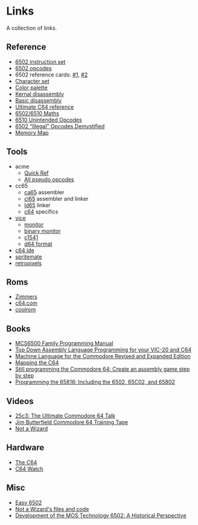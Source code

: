# Links

A collection of links.

## Reference

- [6502 instruction set](https://www.masswerk.at/6502/6502_instruction_set.html)
- [6502 opcodes](https://www.pagetable.com/c64ref/6502/)
- 6502 reference cards: [#1](img/6502-refcard-1.jpg),
  [#2](img/6502-refcard-2.jpg)
- [Character set](https://www.aivosto.com/articles/petscii.pdf)
- [Color palette](https://www.c64-wiki.com/wiki/Color)
- [Kernal disassembly](https://github.com/mist64/c64ref/blob/master/c64disasm/c64disasm_cbm.txt)
- [Basic disassembly](https://github.com/mist64/c64ref/blob/master/c64disasm/c64disasm_ms.txt)
- [Ultimate C64 reference](https://www.pagetable.com/c64ref/c64disasm/)
- [6502/6510 Maths](https://codebase64.org/doku.php?id=base:6502_6510_maths)
- [6510 Unintended Opcodes](https://csdb.dk/release/?id=198357)
- [6502 “Illegal” Opcodes Demystified](https://www.masswerk.at/nowgobang/2021/6502-illegal-opcodes)
- [Memory Map](https://sta.c64.org/cbm64mem.html)

## Tools

- acme
  - [Quick Ref](https://sourceforge.net/p/acme-crossass/code-0/6/tree/trunk/docs/QuickRef.txt)
  - [All pseudo opcodes](https://sourceforge.net/p/acme-crossass/code-0/6/tree/trunk/docs/AllPOs.txt)
- cc65
  - [ca65](https://cc65.github.io/doc/ca65.html) assembler
  - [cl65](https://cc65.github.io/doc/cl65.html) assembler and linker
  - [ld65](https://cc65.github.io/doc/ld65.html) linker
  - [c64](https://cc65.github.io/doc/c64.html) specifics
- [vice](https://vice-emu.sourceforge.io/)
  - [monitor](https://vice-emu.sourceforge.io/vice_12.html#SEC270)
  - [binary monitor](https://vice-emu.sourceforge.io/vice_13.html#SEC281)
  - [c1541](https://vice-emu.sourceforge.io/vice_14.html#SEC317)
  - [d64 format](https://vice-emu.sourceforge.io/vice_17.html#SEC345)
- [c64 ide](https://tamats.com/projects/mos6510/)
- [spritemate](https://www.spritemate.com/)
- [retropixels](https://www.micheldebree.nl/retropixels/)

## Roms

- [Zimmers](http://www.zimmers.net/anonftp/pub/cbm/firmware/misc/c64carts/index.html)
- [c64.com](https://www.c64.com/)
- [coolrom](https://coolrom.com.au/roms/c64/)

## Books

- [MCS6500 Family Programming Manual](http://archive.6502.org/books/mcs6500_family_programming_manual.pdf)
- [Top Down Assembly Language Programming for your VIC-20 and C64](https://archive.org/details/Top_Down_Assembly_Language_Programming_for_your_VIC-20_and_C64)
- [Machine Language for the Commodore Revised and Expanded Edition](https://archive.org/details/Machine_Language_for_the_Commodore_Revised_and_Expanded_Edition)
- [Mapping the C64](https://archive.org/details/Compute_s_Mapping_the_Commodore_64/)
- [Still programming the Commodore 64: Create an assembly game step by step](https://www.amazon.it/dp/B08L8FRZP7)
- [Programming the 65816: Including the 6502, 65C02, and 65802](https://www.amazon.it/dp/B01855HL7Q)

## Videos

- [25c3: The Ultimate Commodore 64 Talk](https://youtu.be/ZsRRCnque2E)
- [Jim Butterfield Commodore 64 Training Tape](https://youtu.be/J9WnHuGjZ38)
- [Not a Wizard](https://www.youtube.com/@NotaWizard)

## Hardware

- [The C64](https://www.amazon.it/dp/B07TGDND8P/)
- [C64 Watch](https://github.com/nickbild/c64_watch)

## Misc

- [Easy 6502](https://skilldrick.github.io/easy6502/)
- [Not a Wizard's files and code](https://github.com/spiroharvey/c64)
- [Development of the MOS Technology 6502: A Historical Perspective](https://www.embeddedrelated.com/showarticle/1453.php)
